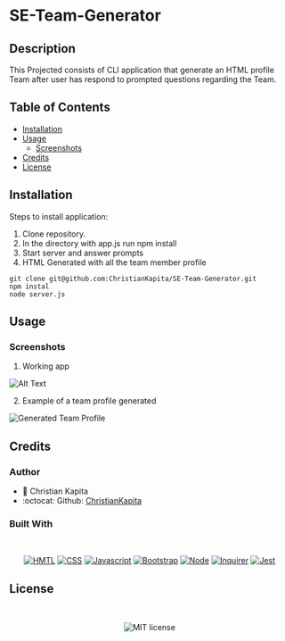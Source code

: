 # SE-Team-Generator</br>

## Description

This Projected consists of CLI application that generate an HTML profile Team after user has respond to prompted questions regarding the Team.

## Table of Contents

* [Installation](#installation)
* [Usage](#usage)
    * [Screenshots](#screenshots)
* [Credits](#credits)
* [License](#license)

## Installation

Steps to install application:
1. Clone repository.
2. In the directory with app.js run npm install
3. Start server and answer prompts
4. HTML Generated with all the team member profile

```
git clone git@github.com:ChristianKapita/SE-Team-Generator.git
npm instal
node server.js

```

## Usage
### Screenshots

1. Working app

![Alt Text](https://media.giphy.com/media/R3yw6YFkiDJB3NW15K/giphy.gif)

2. Example of a team profile generated

![Generated Team Profile](https://user-images.githubusercontent.com/73804862/107108904-c1c77200-6809-11eb-895a-35c1f6a6de1e.PNG)




## Credits

### Author

- 💼 Christian Kapita
- :octocat: Github: [ChristianKapita](https://github.com/ChristianKapita)


### Built With

</br>
<p align="center">
    <a href="https://developer.mozilla.org/en-US/docs/Web/HTML"><img src="https://img.shields.io/badge/-HTML-orange?style=for-the-badge"  alt="HMTL" /></a>
    <a href="https://developer.mozilla.org/en-US/docs/Web/CSS"><img src="https://img.shields.io/badge/-CSS-blue?style=for-the-badge" alt="CSS" /></a>
    <a href="https://www.javascript.com/"><img src="https://img.shields.io/badge/-Javascript-yellow?style=for-the-badge" alt="Javascript" /></a>
    <a href="https://getbootstrap.com/"><img src="https://img.shields.io/badge/-Bootstrap-blueviolet?style=for-the-badge" alt="Bootstrap" /></a>
    <a href="https://nodejs.org/en/"><img src="https://img.shields.io/badge/-Node-orange?style=for-the-badge" alt="Node" /></a>
    <a href="https://www.npmjs.com/package/inquirer"><img src="https://img.shields.io/badge/-Inquirer-blue?style=for-the-badge" alt="Inquirer" /></a>
    <a href="https://www.npmjs.com/package/jest"><img src="https://img.shields.io/badge/-Jest-blue?style=for-the-badge" alt="Jest" /></a>
</p>

## License

</br>
<p align="center">
    <img align="center" src="https://img.shields.io/github/license/kqarlos/team-profile-generator?style=for-the-badge" alt="MIT license" />
</p>
